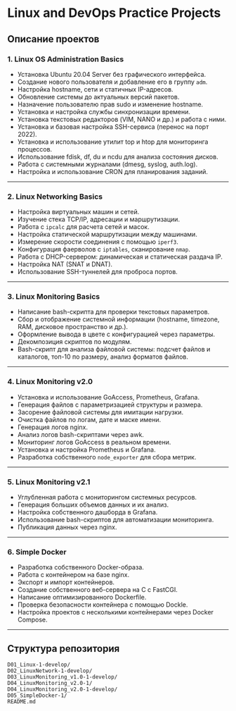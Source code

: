 # Linux and DevOps Practice Projects

## Описание проектов

### 1. Linux OS Administration Basics
- Установка Ubuntu 20.04 Server без графического интерфейса.
- Создание нового пользователя и добавление его в группу `adm`.
- Настройка hostname, сети и статичных IP-адресов.
- Обновление системы до актуальных версий пакетов.
- Назначение пользователю прав sudo и изменение hostname.
- Установка и настройка службы синхронизации времени.
- Установка текстовых редакторов (VIM, NANO и др.) и работа с ними.
- Установка и базовая настройка SSH-сервиса (перенос на порт 2022).
- Установка и использование утилит top и htop для мониторинга процессов.
- Использование fdisk, df, du и ncdu для анализа состояния дисков.
- Работа с системными журналами (dmesg, syslog, auth.log).
- Настройка и использование CRON для планирования заданий.

---

### 2. Linux Networking Basics
- Настройка виртуальных машин и сетей.
- Изучение стека TCP/IP, адресации и маршрутизации.
- Работа с `ipcalc` для расчета сетей и масок.
- Настройка статической маршрутизации между машинами.
- Измерение скорости соединения с помощью `iperf3`.
- Конфигурация фаерволов с `iptables`, сканирование `nmap`.
- Работа с DHCP-сервером: динамическая и статическая раздача IP.
- Настройка NAT (SNAT и DNAT).
- Использование SSH-туннелей для проброса портов.

---

### 3. Linux Monitoring Basics
- Написание bash-скрипта для проверки текстовых параметров.
- Сбор и отображение системной информации (hostname, timezone, RAM, дисковое пространство и др.).
- Оформление вывода в цвете с конфигурацией через параметры.
- Декомпозиция скриптов по модулям.
- Bash-скрипт для анализа файловой системы: подсчет файлов и каталогов, топ-10 по размеру, анализ форматов файлов.

---

### 4. Linux Monitoring v2.0
- Установка и использование GoAccess, Prometheus, Grafana.
- Генерация файлов с параметризацией структуры и размера.
- Засорение файловой системы для имитации нагрузки.
- Очистка файлов по логам, дате и маске имени.
- Генерация логов nginx.
- Анализ логов bash-скриптами через awk.
- Мониторинг логов GoAccess в реальном времени.
- Установка и настройка Prometheus и Grafana.
- Разработка собственного `node_exporter` для сбора метрик.

---

### 5. Linux Monitoring v2.1
- Углубленная работа с мониторингом системных ресурсов.
- Генерация больших объемов данных и их анализ.
- Настройка собственного дашборда в Grafana.
- Использование bash-скриптов для автоматизации мониторинга.
- Публикация данных через nginx.

---

### 6. Simple Docker
- Разработка собственного Docker-образа.
- Работа с контейнером на базе nginx.
- Экспорт и импорт контейнеров.
- Создание собственного веб-сервера на C с FastCGI.
- Написание оптимизированного Dockerfile.
- Проверка безопасности контейнера с помощью Dockle.
- Настройка проектов с несколькими контейнерами через Docker Compose.

---

## Структура репозитория
```
D01_Linux-1-develop/
D02_LinuxNetwork-1-develop/
D03_LinuxMonitoring_v1.0-1-develop/
D04_LinuxMonitoring_v2.0-1/
D04_LinuxMonitoring_v2.0-1-develop/
D05_SimpleDocker-1/
README.md
```